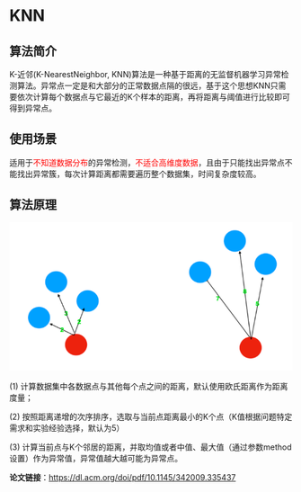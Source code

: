 # KNN

## 算法简介

K-近邻(K-NearestNeighbor, KNN)算法是一种基于距离的无监督机器学习异常检测算法。异常点一定是和大部分的正常数据点隔的很远，基于这个思想KNN只需要依次计算每个数据点与它最近的K个样本的距离，再将距离与阈值进行比较即可得到异常点。
## 使用场景

适用于<font color='red'>不知道数据分布</font>的异常检测，<font color='red'>不适合高维度数据</font>，且由于只能找出异常点不能找出异常簇，每次计算距离都需要遍历整个数据集，时间复杂度较高。

## 算法原理
![Excalidraw Image](./img/KNN.png)<br>

(1) 计算数据集中各数据点与其他每个点之间的距离，默认使用欧氏距离作为距离度量；

(2) 按照距离递增的次序排序，选取与当前点距离最小的K个点（K值根据问题特定需求和实验经验选择，默认为5）

(3) 计算当前点与K个邻居的距离，并取均值或者中值、最大值（通过参数method设置）作为异常值，异常值越大越可能为异常点。

**论文链接**：<https://dl.acm.org/doi/pdf/10.1145/342009.335437>
